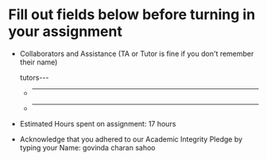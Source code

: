 # Fill out fields below before turning in your assignment

* Collaborators and Assistance (TA or Tutor is fine if you don't remember their name)

  tutors---

  * ---
  * ---
* Estimated Hours spent on assignment: 17 hours
* Acknowledge that you adhered to our Academic Integrity Pledge by typing your Name: govinda charan sahoo
